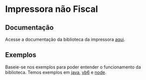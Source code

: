 # Impressora não Fiscal

## Documentação 
Acesse a documentação da biblioteca da impressora [aqui](https://elgindevelopercommunity.github.io/group___m1.html).

## Exemplos
Baseie-se nos exemplos para poder entender o funcionamento da biblioteca.
Temos exemplos em [java](https://github.com/ElginDeveloperCommunity/Impressoras/tree/master/Impressoras%20N%C3%A3o%20Fiscais/Elgin/i9/Exemplos/ExemploI9_java), [vb6](https://github.com/ElginDeveloperCommunity/Impressoras/tree/master/Impressoras%20N%C3%A3o%20Fiscais/Elgin/i9/Exemplos/ExemploI9_VB6) e [node](https://github.com/ElginDeveloperCommunity/Impressoras/tree/master/Impressoras%20N%C3%A3o%20Fiscais/Elgin/i9/Exemplos/ExemploI9_node).

